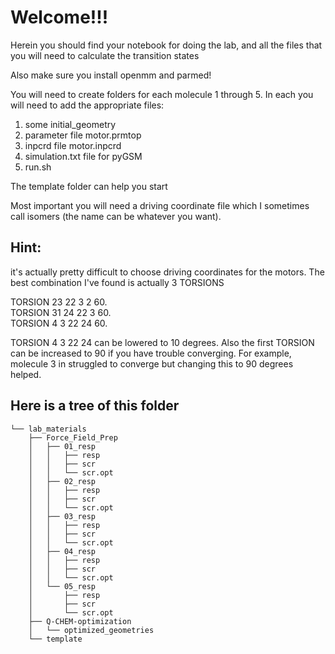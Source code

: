 # Welcome!!!


Herein you should find your notebook for doing the lab, and all the files that you will need to calculate the transition states

Also make sure you install openmm and parmed!

You will need to create folders for each molecule 1 through 5.
In each you will need to add the appropriate files:

1) some initial_geometry
2) parameter file motor.prmtop
3) inpcrd file motor.inpcrd
4) simulation.txt file for pyGSM
5) run.sh

The template folder can help you start

Most important you will need a driving coordinate file
which I sometimes call isomers (the name can be whatever you want).


## Hint: 
it's actually pretty difficult to choose driving coordinates for the motors. 
The best combination I've found is actually 3 TORSIONS

TORSION 23 22 3 2 60.\
TORSION 31 24 22 3 60.\
TORSION 4 3 22 24 60.

TORSION 4 3 22 24 can be lowered to 10 degrees.
Also the first TORSION can be increased to 90 if you have trouble converging. 
For example, molecule 3 in  struggled to converge but changing this to 90 degrees helped.



## Here is a tree of this folder

    └── lab_materials
        ├── Force_Field_Prep
        │   ├── 01_resp
        │   │   ├── resp
        │   │   ├── scr
        │   │   └── scr.opt
        │   ├── 02_resp
        │   │   ├── resp
        │   │   ├── scr
        │   │   └── scr.opt
        │   ├── 03_resp
        │   │   ├── resp
        │   │   ├── scr
        │   │   └── scr.opt
        │   ├── 04_resp
        │   │   ├── resp
        │   │   ├── scr
        │   │   └── scr.opt
        │   └── 05_resp
        │       ├── resp
        │       ├── scr
        │       └── scr.opt
        ├── Q-CHEM-optimization
        │   └── optimized_geometries
        └── template

